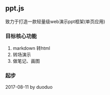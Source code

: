 ## ppt.js
致力于打造一款轻量级web演示ppt框架(单页应用)

### 目标核心功能
1. markdown 转html
2. 转场演示
3. 做笔记、画图

### 起步
2017-08-11 by duoduo